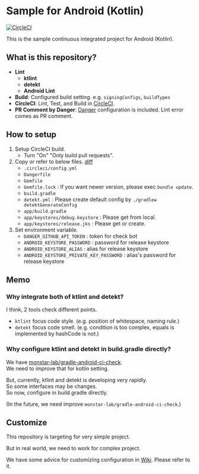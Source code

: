 # Sample for Android (Kotlin)

[![CircleCI](https://circleci.com/gh/noboru-i/sample-android-kotlin.svg?style=svg)](https://circleci.com/gh/noboru-i/sample-android-kotlin)

This is the sample continuous integrated project for Android (Kotlin).

## What is this repository?

- **Lint**
  - **ktlint**
  - **detekt**
  - **Android Lint**
- **Build**: Configured build setting. e.g. `signingConfigs`, `buildTypes`
- **CircleCI**: Lint, Test, and Build in [CircleCI](https://circleci.com/).
- **PR Comment by Danger**: [Danger](http://danger.systems/ruby/) configuration is included. Lint error comes as PR comment.


## How to setup

1. Setup CircleCI build.
    - Turn "On" "Only build pull requests".
2. Copy or refer to below files. [diff](https://github.com/noboru-i/sample-android-kotlin/compare/6e14739b8d26c11b66d3e0c11478fbe84b479ebc...master)
    - `.circleci/config.yml`
    - `Dangerfile`
    - `Gemfile`
    - `Gemfile.lock` : If you want newer version, please exec `bundle update`.
    - `build.gradle`
    - `detekt.yml` : Please create default config by `./gradlew detektGenerateConfig`
    - `app/build.gradle`
    - `app/keystores/debug.keystore` : Please get from local.
    - `app/keystores/release.jks` : Please get or create.
2. Set environment variable.
    - `DANGER_GITHUB_API_TOKEN` : token for check bot
    - `ANDROID_KEYSTORE_PASSWORD` : password for release keystore
    - `ANDROID_KEYSTORE_ALIAS` : alias for release keystore
    - `ANDROID_KEYSTORE_PRIVATE_KEY_PASSWORD` : alias's password for release keystore

## Memo

### Why integrate both of ktlint and detekt?

I think, 2 tools check different points.

- `ktlint` focus code style. (e.g. position of whitespace, naming rule.)
- `detekt` focus code smell. (e.g. condition is too complex, equals is implemented by hashCode is not.)

### Why configure ktlint and detekt in build.gradle directly?

We have [monstar-lab/gradle-android-ci-check](https://github.com/monstar-lab/gradle-android-ci-check).  
We need to improve that for kotlin setting.

But, currently, ktlint and detekt is developing very rapidly.  
So some interfaces may be changes.  
So now, configure in build.gradle directly.

(In the future, we need improve `monstar-lab/gradle-android-ci-check`.)

## Customize

This repository is targeting for very simple project.

But in real world, we need to work for complex project.

We have some advice for customizing configuration in [Wiki](https://github.com/noboru-i/sample-android-kotlin/wiki).
Please refer to it.